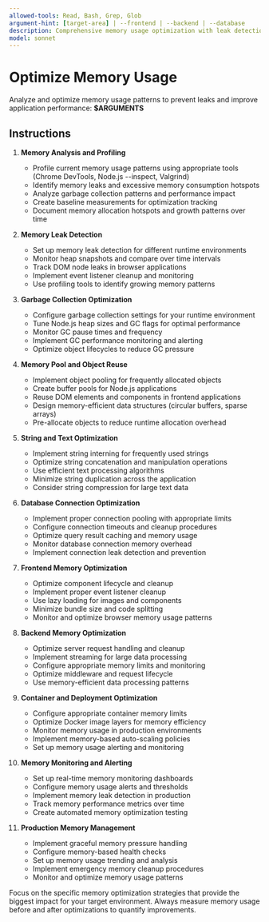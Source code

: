 ```yaml
---
allowed-tools: Read, Bash, Grep, Glob
argument-hint: [target-area] | --frontend | --backend | --database
description: Comprehensive memory usage optimization with leak detection, garbage collection tuning, and memory profiling
model: sonnet
---
```


# Optimize Memory Usage

Analyze and optimize memory usage patterns to prevent leaks and improve application performance: **$ARGUMENTS**

## Instructions

1. **Memory Analysis and Profiling**
   - Profile current memory usage patterns using appropriate tools (Chrome DevTools, Node.js --inspect, Valgrind)
   - Identify memory leaks and excessive memory consumption hotspots
   - Analyze garbage collection patterns and performance impact
   - Create baseline measurements for optimization tracking
   - Document memory allocation hotspots and growth patterns over time

2. **Memory Leak Detection**
   - Set up memory leak detection for different runtime environments
   - Monitor heap snapshots and compare over time intervals
   - Track DOM node leaks in browser applications
   - Implement event listener cleanup and monitoring
   - Use profiling tools to identify growing memory patterns

3. **Garbage Collection Optimization**
   - Configure garbage collection settings for your runtime environment
   - Tune Node.js heap sizes and GC flags for optimal performance
   - Monitor GC pause times and frequency
   - Implement GC performance monitoring and alerting
   - Optimize object lifecycles to reduce GC pressure

4. **Memory Pool and Object Reuse**
   - Implement object pooling for frequently allocated objects
   - Create buffer pools for Node.js applications
   - Reuse DOM elements and components in frontend applications
   - Design memory-efficient data structures (circular buffers, sparse arrays)
   - Pre-allocate objects to reduce runtime allocation overhead

5. **String and Text Optimization**
   - Implement string interning for frequently used strings
   - Optimize string concatenation and manipulation operations
   - Use efficient text processing algorithms
   - Minimize string duplication across the application
   - Consider string compression for large text data

6. **Database Connection Optimization**
   - Implement proper connection pooling with appropriate limits
   - Configure connection timeouts and cleanup procedures
   - Optimize query result caching and memory usage
   - Monitor database connection memory overhead
   - Implement connection leak detection and prevention

7. **Frontend Memory Optimization**
   - Optimize component lifecycle and cleanup
   - Implement proper event listener cleanup
   - Use lazy loading for images and components
   - Minimize bundle size and code splitting
   - Monitor and optimize browser memory usage patterns

8. **Backend Memory Optimization**
   - Optimize server request handling and cleanup
   - Implement streaming for large data processing
   - Configure appropriate memory limits and monitoring
   - Optimize middleware and request lifecycle
   - Use memory-efficient data processing patterns

9. **Container and Deployment Optimization**
   - Configure appropriate container memory limits
   - Optimize Docker image layers for memory efficiency
   - Monitor memory usage in production environments
   - Implement memory-based auto-scaling policies
   - Set up memory usage alerting and monitoring

10. **Memory Monitoring and Alerting**
    - Set up real-time memory monitoring dashboards
    - Configure memory usage alerts and thresholds
    - Implement memory leak detection in production
    - Track memory performance metrics over time
    - Create automated memory optimization testing

11. **Production Memory Management**
    - Implement graceful memory pressure handling
    - Configure memory-based health checks
    - Set up memory usage trending and analysis
    - Implement emergency memory cleanup procedures
    - Monitor and optimize memory usage patterns

Focus on the specific memory optimization strategies that provide the biggest impact for your target environment. Always measure memory usage before and after optimizations to quantify improvements.